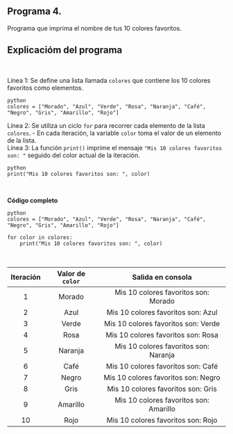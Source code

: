 ## Programa 4.
Programa que imprima el nombre de tus 10 colores favoritos.

## Explicacióm del programa

<br/>

Línea 1: Se define una lista llamada `colores` que contiene los 10 colores favoritos como elementos.
```
python
colores = ["Morado", "Azul", "Verde", "Rosa", "Naranja", "Café", "Negro", "Gris", "Amarillo", "Rojo"]
```
Línea 2: Se utiliza un ciclo `for` para recorrer cada elemento de la lista `colores`.
    - En cada iteración, la variable `color` toma el valor de un elemento de la lista. <br/>
Línea 3: La función `print()` imprime el mensaje `"Mis 10 colores favoritos son: "` seguido del color actual de la iteración.
```
python
print("Mis 10 colores favoritos son: ", color)
```

<br/>

__Código completo__
```
python
colores = ["Morado", "Azul", "Verde", "Rosa", "Naranja", "Café", "Negro", "Gris", "Amarillo", "Rojo"]

for color in colores:
    print("Mis 10 colores favoritos son: ", color)
```

<br/>

| Iteración  | Valor de `color` | Salida en consola                        |
| :--------: | :------------:   | :--------------------------------------: |
| 1          | Morado           | 	Mis 10 colores favoritos son: Morado   |
| 2          | Azul             | 	Mis 10 colores favoritos son: Azul     |
| 3          | Verde            | 	Mis 10 colores favoritos son: Verde    |
| 4          | Rosa             | 	Mis 10 colores favoritos son: Rosa     |
| 5          | Naranja          | 	Mis 10 colores favoritos son: Naranja  |
| 6          | Café             | 	Mis 10 colores favoritos son: Café     |
| 7          | Negro            | 	Mis 10 colores favoritos son: Negro    |
| 8          | Gris             | 	Mis 10 colores favoritos son: Gris     |
| 9          | Amarillo         | 	Mis 10 colores favoritos son: Amarillo |
| 10          | Rojo            | 	Mis 10 colores favoritos son: Rojo     |
